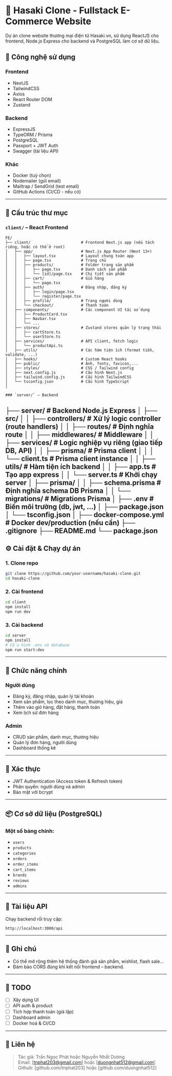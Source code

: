 # 💄 Hasaki Clone - Fullstack E-Commerce Website

Dự án clone website thương mại điện tử Hasaki.vn, sử dụng ReactJS cho frontend, Node.js Express cho backend và PostgreSQL làm cơ sở dữ liệu.

## 🧰 Công nghệ sử dụng

### Frontend
- NextJS
- TailwindCSS
- Axios
- React Router DOM
- Zustand 


### Backend
- ExpressJS
- TypeORM / Prisma
- PostgreSQL
- Passport + JWT Auth
- Swagger (tài liệu API)

### Khác
- Docker (tuỳ chọn)
- Nodemailer (gửi email)
- Mailtrap / SendGrid (test email)
- GitHub Actions (CI/CD - nếu có)

---

## 📂 Cấu trúc thư mục

### `client/` – React Frontend
```
FE/
├── client/                      # Frontend Next.js app (nếu tách riêng, hoặc có thể ở root)
│   ├── app/                     # Next.js App Router (Next 13+)
│   │   ├── layout.tsx           # Layout chung toàn app
│   │   ├── page.tsx             # Trang chủ
│   │   ├── products/            # Folder trang sản phẩm
│   │   │   ├── page.tsx         # Danh sách sản phẩm
│   │   │   └── [id]/page.tsx    # Chi tiết sản phẩm
│   │   ├── cart/                # Giỏ hàng
│   │   │   └── page.tsx
│   │   ├── auth/                # Đăng nhập, đăng ký
│   │   │   ├── login/page.tsx
│   │   │   └── register/page.tsx
│   │   ├── profile/             # Trang người dùng
│   │   └── checkout/            # Thanh toán
│   ├── components/              # Các component UI tái sử dụng
│   │   ├── ProductCard.tsx
│   │   ├── Navbar.tsx
│   │   └── ...
│   ├── stores/                  # Zustand stores quản lý trạng thái
│   │   ├── cartStore.ts
│   │   └── userStore.ts
│   ├── services/                # API client, fetch logic
│   │   └── productApi.ts
│   ├── utils/                   # Các hàm tiện ích (format tiền, validate, ...)
│   ├── hooks/                   # Custom React hooks
│   ├── public/                  # Ảnh, fonts, favicon,...
│   ├── styles/                  # CSS / Tailwind config
│   ├── next.config.js           # Cấu hình Next.js
│   ├── tailwind.config.js       # Cấu hình TailwindCSS
│   └── tsconfig.json            # Cấu hình TypeScript
│

### `server/` – Backend
```
├── server/                      # Backend Node.js Express
│   ├── src/
│   │   ├── controllers/         # Xử lý logic controller (route handlers)
│   │   ├── routes/              # Định nghĩa route
│   │   ├── middlewares/         # Middleware
│   │   ├── services/            # Logic nghiệp vụ riêng (giao tiếp DB, API)
│   │   ├── prisma/              # Prisma client
│   │   │   └── client.ts        # Prisma client instance
│   │   ├── utils/               # Hàm tiện ích backend
│   │   ├── app.ts               # Tạo app express
│   │   └── server.ts            # Khởi chạy server
│   ├── prisma/
│   │   ├── schema.prisma        # Định nghĩa schema DB Prisma
│   │   └── migrations/          # Migrations Prisma
│   ├── .env                    # Biến môi trường (db, jwt, ...)
│   ├── package.json
│   └── tsconfig.json
│
├── docker-compose.yml           # Docker dev/production (nếu cần)
├── .gitignore
├── README.md
└── package.json   
---

## ⚙️ Cài đặt & Chạy dự án

### 1. Clone repo
```bash
git clone https://github.com/your-username/hasaki-clone.git
cd hasaki-clone
```

### 2. Cài frontend
```bash
cd client
npm install
npm run dev
```

### 3. Cài backend
```bash
cd server
npm install
# Cấu hình .env và database
npm run start:dev
```

---

## 🛒 Chức năng chính

### Người dùng
- Đăng ký, đăng nhập, quản lý tài khoản
- Xem sản phẩm, lọc theo danh mục, thương hiệu, giá
- Thêm vào giỏ hàng, đặt hàng, thanh toán
- Xem lịch sử đơn hàng

### Admin
- CRUD sản phẩm, danh mục, thương hiệu
- Quản lý đơn hàng, người dùng
- Dashboard thống kê

---

## 🔐 Xác thực
- JWT Authentication (Access token & Refresh token)
- Phân quyền: người dùng và admin
- Bảo mật với bcrypt

---

## 📦 Cơ sở dữ liệu (PostgreSQL)

### Một số bảng chính:
- `users`
- `products`
- `categories`
- `orders`
- `order_items`
- `cart_items`
- `brands`
- `reviews`
- `admins`

---

## 📄 Tài liệu API

Chạy backend rồi truy cập:
```
http://localhost:3000/api
```

---

## 📝 Ghi chú
- Có thể mở rộng thêm hệ thống đánh giá sản phẩm, wishlist, flash sale...
- Đảm bảo CORS đúng khi kết nối frontend – backend.

---

## 📌 TODO
- [ ] Xây dựng UI
- [ ] API auth & product
- [ ] Tích hợp thanh toán (giả lập)
- [ ] Dashboard admin
- [ ] Docker hoá & CI/CD

---

## 📧 Liên hệ
> Tác giả: Trần Ngọc Phát hoặc Nguyễn Nhất Dương  
> Email: [tnphat203@gmail.com] hoặc [duongnhat512@gmail.com]  
> Github: [github.com/tnphat203] hoặc [github.com/duongnhat512]
